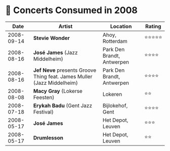 # 🎤 Concerts Consumed in 2008

| Date | Artist | Location | Rating |
| --- | --- | --- | --- |
| 2008-09-14 | **Stevie Wonder** | Ahoy, Rotterdam | ⭐️️⭐️️⭐️️⭐️️⭐️️ |
| 2008-08-16 | **José James** (Jazz Middelheim) | Park Den Brandt, Antwerpen | ⭐️️⭐️️⭐️️⭐️️ |
| 2008-08-16 | **Jef Neve** presents Groove Thing feat. James Muller (Jazz Middelheim) | Park Den Brandt, Antwerpen | ⭐️️⭐️️⭐️️⭐️️ |
| 2008-08-08 | **Macy Gray** (Lokerse Feesten) | Lokeren | ⭐️️⭐️️ |
| 2008-07-18 | **Erykah Badu** (Gent Jazz Festival) | Bijlokehof, Gent | ⭐️️⭐️️⭐️⭐️️ |
| 2008-05-17 | **José James** | Het Depot, Leuven | ⭐️️⭐️️⭐️️ |
| 2008-05-17 | **Drumlesson** | Het Depot, Leuven | ⭐️️⭐️️ |

